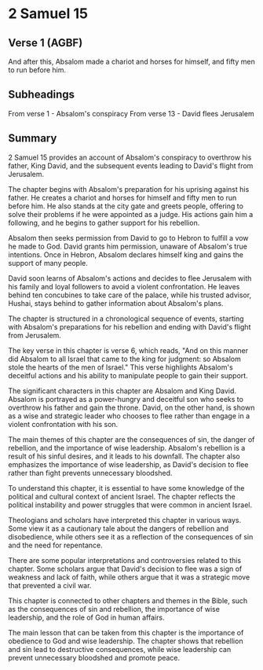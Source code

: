 # 2 Samuel 15

## Verse 1 (AGBF)

And after this, Absalom made a chariot and horses for himself, and fifty men to run before him.

## Subheadings

From verse 1 - Absalom's conspiracy
From verse 13 - David flees Jerusalem

## Summary

2 Samuel 15 provides an account of Absalom's conspiracy to overthrow his father, King David, and the subsequent events leading to David's flight from Jerusalem.

The chapter begins with Absalom's preparation for his uprising against his father. He creates a chariot and horses for himself and fifty men to run before him. He also stands at the city gate and greets people, offering to solve their problems if he were appointed as a judge. His actions gain him a following, and he begins to gather support for his rebellion.

Absalom then seeks permission from David to go to Hebron to fulfill a vow he made to God. David grants him permission, unaware of Absalom's true intentions. Once in Hebron, Absalom declares himself king and gains the support of many people.

David soon learns of Absalom's actions and decides to flee Jerusalem with his family and loyal followers to avoid a violent confrontation. He leaves behind ten concubines to take care of the palace, while his trusted advisor, Hushai, stays behind to gather information about Absalom's plans.

The chapter is structured in a chronological sequence of events, starting with Absalom's preparations for his rebellion and ending with David's flight from Jerusalem.

The key verse in this chapter is verse 6, which reads, "And on this manner did Absalom to all Israel that came to the king for judgment: so Absalom stole the hearts of the men of Israel." This verse highlights Absalom's deceitful actions and his ability to manipulate people to gain their support.

The significant characters in this chapter are Absalom and King David. Absalom is portrayed as a power-hungry and deceitful son who seeks to overthrow his father and gain the throne. David, on the other hand, is shown as a wise and strategic leader who chooses to flee rather than engage in a violent confrontation with his son.

The main themes of this chapter are the consequences of sin, the danger of rebellion, and the importance of wise leadership. Absalom's rebellion is a result of his sinful desires, and it leads to his downfall. The chapter also emphasizes the importance of wise leadership, as David's decision to flee rather than fight prevents unnecessary bloodshed.

To understand this chapter, it is essential to have some knowledge of the political and cultural context of ancient Israel. The chapter reflects the political instability and power struggles that were common in ancient Israel.

Theologians and scholars have interpreted this chapter in various ways. Some view it as a cautionary tale about the dangers of rebellion and disobedience, while others see it as a reflection of the consequences of sin and the need for repentance.

There are some popular interpretations and controversies related to this chapter. Some scholars argue that David's decision to flee was a sign of weakness and lack of faith, while others argue that it was a strategic move that prevented a civil war.

This chapter is connected to other chapters and themes in the Bible, such as the consequences of sin and rebellion, the importance of wise leadership, and the role of God in human affairs.

The main lesson that can be taken from this chapter is the importance of obedience to God and wise leadership. The chapter shows that rebellion and sin lead to destructive consequences, while wise leadership can prevent unnecessary bloodshed and promote peace.